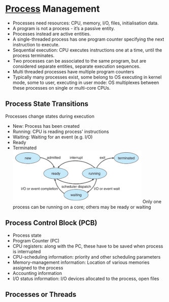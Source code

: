 # [Process](Process.md) Management
- Processes need resources: CPU, memory, I/O, files, initialisation data.
- A program is not a process - it’s a passive entity.
- Processes instead are active entities.
- A single-threaded process has one program counter specifying the next instruction to execute.
- Sequential execution: CPU executes instructions one at a time, until the process terminates.
- Two processes can be associated to the same program, but are considered separate entities, separate execution sequences.
- Multi threaded processes have multiple program counters
- Typically many processes exist, some belong to OS executing in kernel mode, some to user, executing in user mode: OS multiplexes between these processes on single or multi-core CPUs.
## Process State Transitions
Processes change states during execution
- New: Process has been created
- Running: CPU is reading process' instructions
- Waiting: Waiting for an event (e.g. I/O)
- Ready
- Terminated
![](Pasted%20image%2020240119160536.png)
Only one process can be running on a core; others may be ready or waiting
## Process Control Block (PCB)
- Process state
- Program Counter (PC)
- CPU registers: along with the PC, these have to be saved when process is interrupted
- CPU-scheduling information: priority and other scheduling parameters
- Memory-management information: Location of various memories assigned to the process
- Accounting information
- I/O status information: I/O devices allocated to the process, open files
## Processes or Threads
